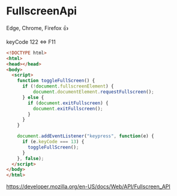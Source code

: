 # FullscreenApi

Edge, Chrome, Firefox 👍

keyCode 122 <=> F11

```html
<!DOCTYPE html>
<html>
<head></head>
<body>
  <script>
    function toggleFullScreen() {
      if (!document.fullscreenElement) {
          document.documentElement.requestFullscreen();
      } else {
        if (document.exitFullscreen) {
          document.exitFullscreen(); 
        }
      }
    }

    document.addEventListener("keypress", function(e) {
      if (e.keyCode === 13) {
        toggleFullScreen();
      }
    }, false);
  </script>
</body>
</html>
```

https://developer.mozilla.org/en-US/docs/Web/API/Fullscreen_API
